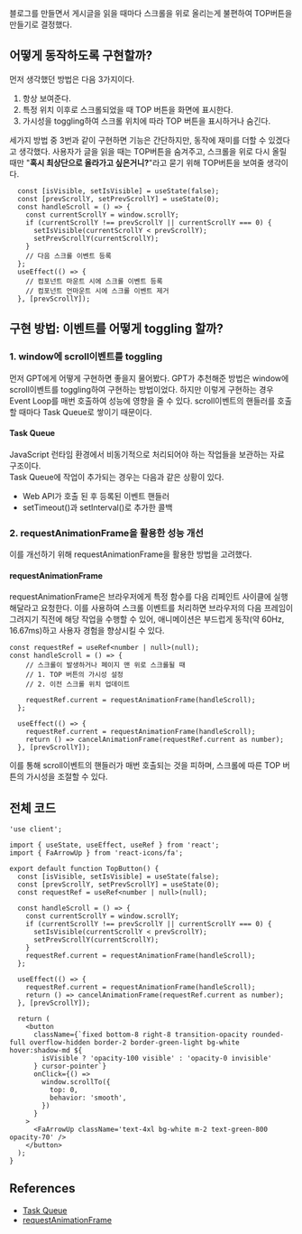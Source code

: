 블로그를 만들면서 게시글을 읽을 때마다 스크롤을 위로 올리는게 불편하여 TOP버튼을 만들기로 결정했다. 

## 어떻게 동작하도록 구현할까?
먼저 생각했던 방법은 다음 3가지이다.
1. 항상 보여준다.
2. 특정 위치 이후로 스크롤되었을 때 TOP 버튼을 화면에 표시한다.
3. 가시성을 toggling하여 스크롤 위치에 따라 TOP 버튼을 표시하거나 숨긴다.

세가지 방법 중 3번과 같이 구현하면 기능은 간단하지만, 동작에 재미를 더할 수 있겠다고 생각했다. 사용자가 글을 읽을 때는 TOP버튼을 숨겨주고, 스크롤을 위로 다시 올릴 때만 "**혹시 최상단으로 올라가고 싶은거니?**"라고 묻기 위해 TOP버튼을 보여줄 생각이다.
```tsx
  const [isVisible, setIsVisible] = useState(false);
  const [prevScrollY, setPrevScrollY] = useState(0);
  const handleScroll = () => {
    const currentScrollY = window.scrollY;
    if (currentScrollY !== prevScrollY || currentScrollY === 0) {
      setIsVisible(currentScrollY < prevScrollY);
      setPrevScrollY(currentScrollY);
    }
    // 다음 스크롤 이벤트 등록
  };
  useEffect(() => {
    // 컴포넌트 마운트 시에 스크롤 이벤트 등록
    // 컴포넌트 언마운트 시에 스크롤 이벤트 제거
  }, [prevScrollY]);
```
## 구현 방법: 이벤트를 어떻게 toggling 할까?
### 1. window에 scroll이벤트를 toggling
먼저 GPT에게 어떻게 구현하면 좋을지 물어봤다. GPT가 추천해준 방법은 window에 scroll이벤트를 toggling하여 구현하는 방법이었다. 하지만 이렇게 구현하는 경우 Event Loop를 매번 호출하여 성능에 영향을 줄 수 있다. scroll이벤트의 핸들러를 호출할 때마다 Task Queue로 쌓이기 때문이다.

#### Task Queue
JavaScript 런타임 환경에서 비동기적으로 처리되어야 하는 작업들을 보관하는 자료 구조이다.\
Task Queue에 작업이 추가되는 경우는 다음과 같은 상황이 있다.
- Web API가 호출 된 후 등록된 이벤트 핸들러
- setTimeout()과 setInterval()로 추가한 콜백

### 2. requestAnimationFrame을 활용한 성능 개선
이를 개선하기 위해 requestAnimationFrame을 활용한 방법을 고려했다.
#### requestAnimationFrame
requestAnimationFrame은 브라우저에게 특정 함수를 다음 리페인트 사이클에 실행해달라고 요청한다. 이를 사용하여 스크롤 이벤트를 처리하면 브라우저의 다음 프레임이 그려지기 직전에 해당 작업을 수행할 수 있어, 애니메이션은 부드럽게 동작(약 60Hz, 16.67ms)하고 사용자 경험을 향상시킬 수 있다.

```tsx
const requestRef = useRef<number | null>(null);
const handleScroll = () => {
    // 스크롤이 발생하거나 페이지 맨 위로 스크롤될 때
    // 1. TOP 버튼의 가시성 설정
    // 2. 이전 스크롤 위치 업데이트

    requestRef.current = requestAnimationFrame(handleScroll);
  };

  useEffect(() => {
    requestRef.current = requestAnimationFrame(handleScroll);
    return () => cancelAnimationFrame(requestRef.current as number);
  }, [prevScrollY]);
```
이를 통해 scroll이벤트의 핸들러가 매번 호출되는 것을 피하며, 스크롤에 따른 TOP 버튼의 가시성을 조절할 수 있다.

## 전체 코드
```tsx
'use client';

import { useState, useEffect, useRef } from 'react';
import { FaArrowUp } from 'react-icons/fa';

export default function TopButton() {
  const [isVisible, setIsVisible] = useState(false);
  const [prevScrollY, setPrevScrollY] = useState(0);
  const requestRef = useRef<number | null>(null);

  const handleScroll = () => {
    const currentScrollY = window.scrollY;
    if (currentScrollY !== prevScrollY || currentScrollY === 0) {
      setIsVisible(currentScrollY < prevScrollY);
      setPrevScrollY(currentScrollY);
    }
    requestRef.current = requestAnimationFrame(handleScroll);
  };

  useEffect(() => {
    requestRef.current = requestAnimationFrame(handleScroll);
    return () => cancelAnimationFrame(requestRef.current as number);
  }, [prevScrollY]);

  return (
    <button
      className={`fixed bottom-8 right-8 transition-opacity rounded-full overflow-hidden border-2 border-green-light bg-white hover:shadow-md ${
        isVisible ? 'opacity-100 visible' : 'opacity-0 invisible'
      } cursor-pointer`}
      onClick={() =>
        window.scrollTo({
          top: 0,
          behavior: 'smooth',
        })
      }
    >
      <FaArrowUp className='text-4xl bg-white m-2 text-green-800 opacity-70' />
    </button>
  );
}
```

## References
- [Task Queue](https://developer.mozilla.org/ko/docs/Web/API/HTML_DOM_API/Microtask_guide#%ED%83%9C%EC%8A%A4%ED%81%AC_vs_%EB%A7%88%EC%9D%B4%ED%81%AC%EB%A1%9C%ED%83%9C%EC%8A%A4%ED%81%AC)
- [requestAnimationFrame](https://developer.mozilla.org/ko/docs/Web/API/window/requestAnimationFrame)